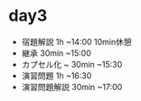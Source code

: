 # day3
- 宿題解説 1h ~14:00 10min休憩
- 継承 30min ~15:00
- カプセル化 ~ 30min ~15:30
- 演習問題 1h ~16:30
- 演習問題解説 30min ~17:00
